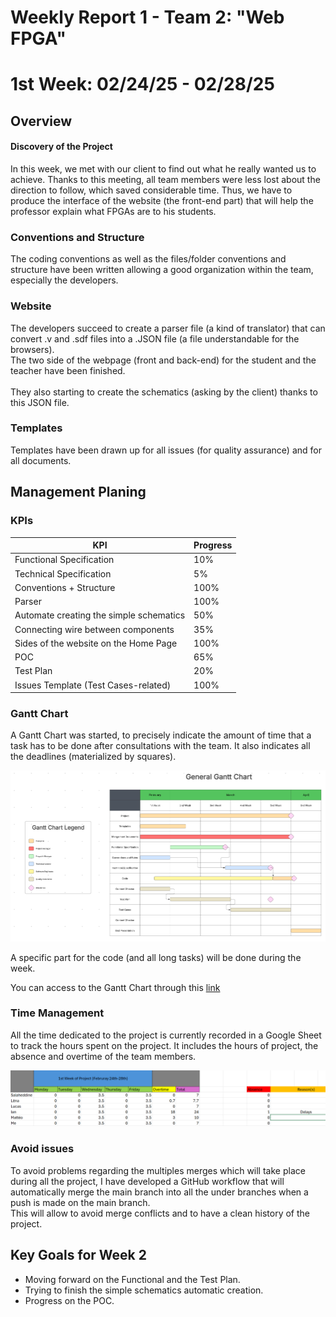 # Weekly Report 1 - Team 2: "Web FPGA"

# 1st Week: 02/24/25 - 02/28/25

## Overview

#### Discovery of the Project

In this week, we met with our client to find out what he really wanted us to achieve. Thanks to this meeting, all team members were less lost about the direction to follow, which saved considerable time. Thus, we have to produce the interface of the website (the front-end part) that will help the professor explain what FPGAs are to his students.

### Conventions and Structure

The coding conventions as well as the files/folder conventions and structure have been written allowing a good organization within the team, especially the developers.

### Website

The developers succeed to create a parser file (a kind of translator) that can convert .v and .sdf files into a .JSON file (a file understandable for the browsers). <br>
The two side of the webpage (front and back-end) for the student and the teacher have been finished. <br><br>
They also starting to create the schematics (asking by the client) thanks to this JSON file.

### Templates

Templates have been drawn up for all issues (for quality assurance) and for all documents.

## Management Planing

### KPIs

| KPI                                     | Progress |
| --------------------------------------- | -------- |
| Functional Specification                | 10%      |
| Technical Specification                 | 5%       |
| Conventions + Structure                 | 100%     |
| Parser                                  | 100%     |
| Automate creating the simple schematics | 50%      |
| Connecting wire between components      | 35%      |
| Sides of the website on the Home Page   | 100%     |
| POC                                     | 65%      |
| Test Plan                               | 20%      |
| Issues Template (Test Cases-related)    | 100%     |

### Gantt Chart

A Gantt Chart was started, to precisely indicate the amount of time that a task has to be done after consultations with the team. It also indicates all the deadlines (materialized by squares).

![Gantt Chart](../Images/gantt_Chart.png)

A specific part for the code (and all long tasks) will be done during the week.

You can access to the Gantt Chart through this [link](../ManagementArtifacts/gantt_chart.svg)

### Time Management

All the time dedicated to the project is currently recorded in a Google Sheet to track the hours spent on the project. It includes the hours of project, the absence and overtime of the team members.

![Screenshot of the Table](../Images/project_Hours_Tracking_Table.png)

### Avoid issues

To avoid problems regarding the multiples merges which will take place during all the project, I have developed a GitHub workflow that will automatically merge the main branch into all the under branches when a push is made on the main branch. <br>
This will allow to avoid merge conflicts and to have a clean history of the project.

## Key Goals for Week 2

- Moving forward on the Functional and the Test Plan.
- Trying to finish the simple schematics automatic creation.
- Progress on the POC.